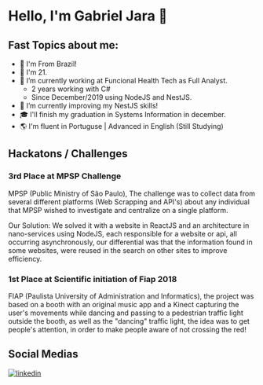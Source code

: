 # Hello, I'm Gabriel Jara 👋

## Fast Topics about me:

- 📌 I'm From Brazil!
- 🎂 I'm 21.
- 🏢 I’m currently working at Funcional Health Tech as Full Analyst.
  - 2 years working with C#
  - Since December/2019 using NodeJS and NestJS.
- 📖 I’m currently improving my NestJS skills!
- 🎓 I'll finish my graduation in Systems Information in december.
- 🌎 I'm fluent in Portuguse | Advanced in English (Still Studying)

## Hackatons / Challenges

### 3rd Place at MPSP Challenge

MPSP (Public Ministry of São Paulo), The challenge was to collect data from several different platforms (Web Scrapping and API's) about any individual that MPSP wished to investigate and centralize on a single platform.

Our Solution: We solved it with a website in ReactJS and an architecture in nano-services using NodeJS, each responsible for a website or api, all occurring asynchronously, our differential was that the information found in some websites, were reused in the search on other sites to improve efficiency.


### 1st Place at Scientific initiation of Fiap 2018

FIAP (Paulista University of Administration and Informatics), the project was based on a booth with an original music app and a Kinect capturing the user's movements while dancing and passing to a pedestrian traffic light outside the booth, as well as the "dancing" traffic light, the idea was to get people's attention, in order to make people aware of not crossing the red!


## Social Medias

   [![linkedin](https://user-images.githubusercontent.com/37448340/87230217-d1223200-c384-11ea-83c1-27175c5f45b2.png)](https://www.linkedin.com/in/gabriel-jara/)
